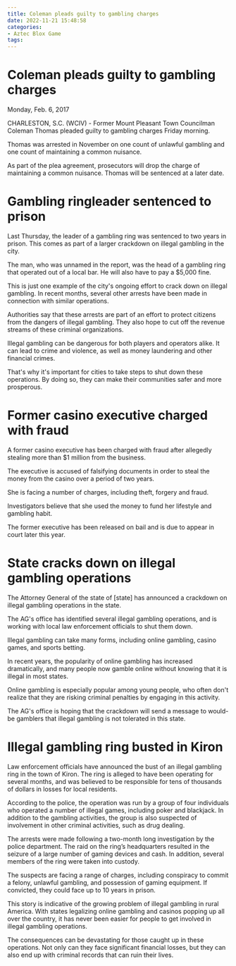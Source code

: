 ```yaml
---
title: Coleman pleads guilty to gambling charges
date: 2022-11-21 15:48:58
categories:
- Aztec Blox Game
tags:
---
```



#  Coleman pleads guilty to gambling charges

Monday, Feb. 6, 2017

CHARLESTON, S.C. (WCIV) - Former Mount Pleasant Town Councilman Coleman Thomas pleaded guilty to gambling charges Friday morning.

Thomas was arrested in November on one count of unlawful gambling and one count of maintaining a common nuisance.

As part of the plea agreement, prosecutors will drop the charge of maintaining a common nuisance. Thomas will be sentenced at a later date.

#  Gambling ringleader sentenced to prison

Last Thursday, the leader of a gambling ring was sentenced to two years in prison. This comes as part of a larger crackdown on illegal gambling in the city.

The man, who was unnamed in the report, was the head of a gambling ring that operated out of a local bar. He will also have to pay a $5,000 fine.

This is just one example of the city's ongoing effort to crack down on illegal gambling. In recent months, several other arrests have been made in connection with similar operations.

Authorities say that these arrests are part of an effort to protect citizens from the dangers of illegal gambling. They also hope to cut off the revenue streams of these criminal organizations.

Illegal gambling can be dangerous for both players and operators alike. It can lead to crime and violence, as well as money laundering and other financial crimes.

That's why it's important for cities to take steps to shut down these operations. By doing so, they can make their communities safer and more prosperous.

#  Former casino executive charged with fraud

A former casino executive has been charged with fraud after allegedly stealing more than $1 million from the business.

The executive is accused of falsifying documents in order to steal the money from the casino over a period of two years.

She is facing a number of charges, including theft, forgery and fraud.

Investigators believe that she used the money to fund her lifestyle and gambling habit.

The former executive has been released on bail and is due to appear in court later this year.

#  State cracks down on illegal gambling operations

The Attorney General of the state of [state] has announced a crackdown on illegal gambling operations in the state.

The AG's office has identified several illegal gambling operations, and is working with local law enforcement officials to shut them down.

Illegal gambling can take many forms, including online gambling, casino games, and sports betting.

In recent years, the popularity of online gambling has increased dramatically, and many people now gamble online without knowing that it is illegal in most states.

Online gambling is especially popular among young people, who often don't realize that they are risking criminal penalties by engaging in this activity.

The AG's office is hoping that the crackdown will send a message to would-be gamblers that illegal gambling is not tolerated in this state.

#  Illegal gambling ring busted in Kiron

Law enforcement officials have announced the bust of an illegal gambling ring in the town of Kiron. The ring is alleged to have been operating for several months, and was believed to be responsible for tens of thousands of dollars in losses for local residents.

According to the police, the operation was run by a group of four individuals who operated a number of illegal games, including poker and blackjack. In addition to the gambling activities, the group is also suspected of involvement in other criminal activities, such as drug dealing.

The arrests were made following a two-month long investigation by the police department. The raid on the ring’s headquarters resulted in the seizure of a large number of gaming devices and cash. In addition, several members of the ring were taken into custody.

The suspects are facing a range of charges, including conspiracy to commit a felony, unlawful gambling, and possession of gaming equipment. If convicted, they could face up to 10 years in prison.

This story is indicative of the growing problem of illegal gambling in rural America. With states legalizing online gambling and casinos popping up all over the country, it has never been easier for people to get involved in illegal gambling operations.

The consequences can be devastating for those caught up in these operations. Not only can they face significant financial losses, but they can also end up with criminal records that can ruin their lives.